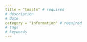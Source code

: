 ```yaml
---
title = "toasts" # required 
# description
# date 
category = "information" # required 
# tags
# keywords
---
```

